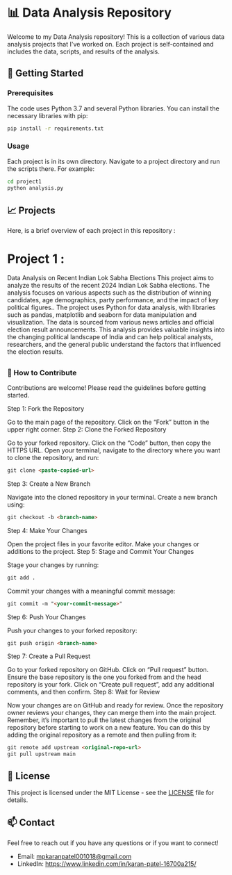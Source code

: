 # 📊 Data Analysis Repository

Welcome to my Data Analysis repository! This is a collection of various data analysis projects that I've worked on. Each project is self-contained and includes the data, scripts, and results of the analysis.

## 🚀 Getting Started

### Prerequisites

The code uses Python 3.7 and several Python libraries. You can install the necessary libraries with pip:

```bash
pip install -r requirements.txt
```

### Usage

Each project is in its own directory. Navigate to a project directory and run the scripts there. For example:

```bash
cd project1
python analysis.py
```

## 📈 Projects

Here, is a brief overview of each project in this repository : 

<h1>Project 1 : </h1> Data Analysis on Recent Indian Lok Sabha Elections
                  This project aims to analyze the results of the recent 2024 Indian Lok Sabha elections. The                         analysis focuses on various aspects such as the distribution of winning candidates, age                                demographics, party performance, and the impact of key political figures..
                  The project uses Python for data analysis, with libraries such as pandas, matplotlib and seaborn for                   data manipulation and visualization. The data is sourced from various news articles and official                       election result announcements.
                  This analysis provides valuable insights into the changing political landscape of India and can help                   political analysts, researchers, and the general public understand the factors that influenced the                     election results.
                  
## <h3>🤝 How to Contribute</h3>
Contributions are welcome! Please read the guidelines before getting started.

Step 1: Fork the Repository

Go to the main page of the repository.
Click on the “Fork” button in the upper right corner.
Step 2: Clone the Forked Repository

Go to your forked repository.
Click on the “Code” button, then copy the HTTPS URL.
Open your terminal, navigate to the directory where you want to clone the repository, and run:
```markdown
git clone <paste-copied-url>
```
Step 3: Create a New Branch

Navigate into the cloned repository in your terminal.
Create a new branch using:
```markdown
git checkout -b <branch-name>
```
Step 4: Make Your Changes

Open the project files in your favorite editor.
Make your changes or additions to the project.
Step 5: Stage and Commit Your Changes

Stage your changes by running:
```markdown
git add .
```
Commit your changes with a meaningful commit message:
```markdown
git commit -m "<your-commit-message>"
```
Step 6: Push Your Changes

Push your changes to your forked repository:
```markdown
git push origin <branch-name>
```
Step 7: Create a Pull Request

Go to your forked repository on GitHub.
Click on “Pull request” button.
Ensure the base repository is the one you forked from and the head repository is your fork.
Click on “Create pull request”, add any additional comments, and then confirm.
Step 8: Wait for Review

Now your changes are on GitHub and ready for review. Once the repository owner reviews your changes, they can merge them into the main project.
Remember, it’s important to pull the latest changes from the original repository before starting to work on a new feature. You can do this by adding the original repository as a remote and then pulling from it:
```markdown
git remote add upstream <original-repo-url>
git pull upstream main
```
## 📜 License

This project is licensed under the MIT License - see the [LICENSE](LICENSE) file for details.

## 📫 Contact

Feel free to reach out if you have any questions or if you want to connect!

- Email: mpkaranpatel001018@gmail.com
- LinkedIn: https://www.linkedin.com/in/karan-patel-16700a215/
